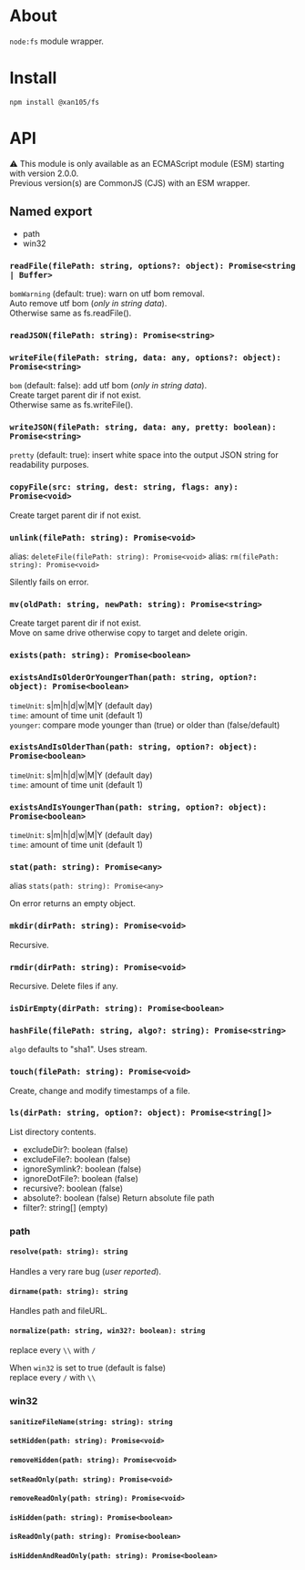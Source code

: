 About
=====

`node:fs` module wrapper.

Install
=======

```
npm install @xan105/fs
```

API
===

⚠️ This module is only available as an ECMAScript module (ESM) starting with version 2.0.0.<br />
Previous version(s) are CommonJS (CJS) with an ESM wrapper.

## Named export

- path
- win32

### `readFile(filePath: string, options?: object): Promise<string | Buffer>`

  `bomWarning` (default: true): warn on utf bom removal.</br>
  Auto remove utf bom (_only in string data_).</br>
  Otherwise same as fs.readFile().

### `readJSON(filePath: string): Promise<string>`
### `writeFile(filePath: string, data: any, options?: object): Promise<string>`

  `bom` (default: false): add utf bom (_only in string data_).</br>
  Create target parent dir if not exist.</br>
  Otherwise same as fs.writeFile().
  
### `writeJSON(filePath: string, data: any, pretty: boolean): Promise<string>`
  
  `pretty` (default: true): insert white space into the output JSON string for readability purposes.

### `copyFile(src: string, dest: string, flags: any): Promise<void>`

  Create target parent dir if not exist.

### `unlink(filePath: string): Promise<void>`
  
  alias: `deleteFile(filePath: string): Promise<void>`
  alias: `rm(filePath: string): Promise<void>`

  Silently fails on error.

### `mv(oldPath: string, newPath: string): Promise<string>`

  Create target parent dir if not exist.</br>
  Move on same drive otherwise copy to target and delete origin.

### `exists(path: string): Promise<boolean>`
### `existsAndIsOlderOrYoungerThan(path: string, option?: object): Promise<boolean>`

`timeUnit`: s|m|h|d|w|M|Y (default day)</br>
`time`: amount of time unit (default 1)</br>
`younger`: compare mode younger than (true) or older than (false/default)

### `existsAndIsOlderThan(path: string, option?: object): Promise<boolean>`

`timeUnit`: s|m|h|d|w|M|Y (default day)</br>
`time`: amount of time unit (default 1)

### `existsAndIsYoungerThan(path: string, option?: object): Promise<boolean>`

`timeUnit`: s|m|h|d|w|M|Y (default day)</br>
`time`: amount of time unit (default 1)

### `stat(path: string): Promise<any>`
  
  alias `stats(path: string): Promise<any>`
  
  On error returns an empty object.

### `mkdir(dirPath: string): Promise<void>`

  Recursive.

### `rmdir(dirPath: string): Promise<void>`

  Recursive. Delete files if any.

### `isDirEmpty(dirPath: string): Promise<boolean>`
### `hashFile(filePath: string, algo?: string): Promise<string>`

  `algo` defaults to "sha1". Uses stream.
  
### `touch(filePath: string): Promise<void>`

  Create, change and modify timestamps of a file.

### `ls(dirPath: string, option?: object): Promise<string[]>`

  List directory contents.
  
- excludeDir?: boolean (false)
- excludeFile?: boolean (false)
- ignoreSymlink?: boolean (false)
- ignoreDotFile?: boolean (false)
- recursive?: boolean (false)
- absolute?: boolean (false)
  Return absolute file path
- filter?: string[] (empty)

### path

#### `resolve(path: string): string`

  Handles a very rare bug (_user reported_).

#### `dirname(path: string): string`

  Handles path and fileURL.
  
#### `normalize(path: string, win32?: boolean): string`
  
  replace every `\\` with `/`<br/>
  
  When `win32` is set to true (default is false)<br/>
  replace every `/` with `\\` 

### win32

#### `sanitizeFileName(string: string): string`
#### `setHidden(path: string): Promise<void>`
#### `removeHidden(path: string): Promise<void>`
#### `setReadOnly(path: string): Promise<void>`
#### `removeReadOnly(path: string): Promise<void>`
#### `isHidden(path: string): Promise<boolean>`
#### `isReadOnly(path: string): Promise<boolean>`
#### `isHiddenAndReadOnly(path: string): Promise<boolean>`